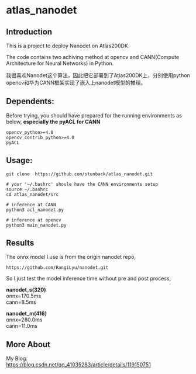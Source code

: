 # atlas_nanodet

## Introduction
This is a project to deploy Nanodet on Atlas200DK.  
  
The code contains two achiving method at opencv and CANN(Compute Architecture for Neural Networks) in Python.  
  
我很喜欢Nanodet这个算法，因此把它部署到了Atlas200DK上，分别使用python opencv和华为CANN框架实现了嵌入上nanodet模型的推理。  

## Dependents:  
Before trying, you should have prepared for the running environments as below, **especially the pyACL for CANN**  
```
opencv_python>=4.0
opencv_contrib_python>=4.0
pyACL
```

## Usage:  

```  
git clone  https://github.com/stunback/atlas_nanodet.git

# your '~/.bashrc' shoule have the CANN environments setup
source ~/.bashrc  
cd atlas_nanodet/src

# inference at CANN
python3 acl_nanodet.py

# inference at opencv
python3 main_nanodet.py
```  

## Results
The onnx model I use is from the origin nanodet repo,
```
https://github.com/RangiLyu/nanodet.git
```
So I just test the model inference time without pre and post process,  

**nanodet_s(320)**    
onnx=170.5ms      
cann=8.5ms     

**nanodet_m(416)**   
onnx=280.0ms     
cann=11.0ms     

## More About
My Blog:    
https://blog.csdn.net/qq_41035283/article/details/119150751   